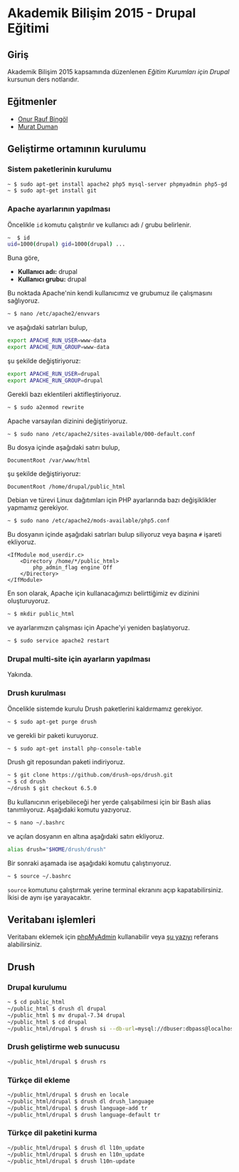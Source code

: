 # Akademik Bilişim 2015 - Drupal Eğitimi

## Giriş

Akademik Bilişim 2015 kapsamında düzenlenen *Eğitim Kurumları için Drupal* kursunun ders notlarıdır.

## Eğitmenler

* [Onur Rauf Bingöl](http://onurraufbingol.com)
* [Murat Duman](https://www.muratduman.com)

## Geliştirme ortamının kurulumu

### Sistem paketlerinin kurulumu

```bash
~ $ sudo apt-get install apache2 php5 mysql-server phpmyadmin php5-gd
~ $ sudo apt-get install git
```

### Apache ayarlarının yapılması

Öncelikle `id` komutu çalıştırılır ve kullanıcı adı / grubu belirlenir.

```bash
~  $ id
uid=1000(drupal) gid=1000(drupal) ...
```

Buna göre,

* **Kullanıcı adı:** drupal
* **Kullanıcı grubu:** drupal

Bu noktada Apache'nin kendi kullanıcımız ve grubumuz ile çalışmasını sağlıyoruz.

```bash
~ $ nano /etc/apache2/envvars
```

ve aşağıdaki satırları bulup,

```bash
export APACHE_RUN_USER=www-data
export APACHE_RUN_GROUP=www-data
```

şu şekilde değiştiriyoruz:

```bash
export APACHE_RUN_USER=drupal
export APACHE_RUN_GROUP=drupal
```

Gerekli bazı eklentileri aktifleştiriyoruz.

```bash
~ $ sudo a2enmod rewrite
```

Apache varsayılan dizinini değiştiriyoruz.

```bash
~ $ sudo nano /etc/apache2/sites-available/000-default.conf
```

Bu dosya içinde aşağıdaki satırı bulup,

```
DocumentRoot /var/www/html
```

şu şekilde değiştiriyoruz:

```
DocumentRoot /home/drupal/public_html
```

Debian ve türevi Linux dağıtımları için PHP ayarlarında bazı değişiklikler yapmamız gerekiyor.

```bash
~ $ sudo nano /etc/apache2/mods-available/php5.conf
```

Bu dosyanın içinde aşağıdaki satırları bulup siliyoruz veya başına `#` işareti ekliyoruz.

```
<IfModule mod_userdir.c>
    <Directory /home/*/public_html>
        php_admin_flag engine Off
    </Directory>
</IfModule>
```

En son olarak, Apache için kullanacağımızı belirttiğimiz ev dizinini oluşturuyoruz.

```bash
~ $ mkdir public_html
```

ve ayarlarımızın çalışması için Apache'yi yeniden başlatıyoruz.

```bash
~ $ sudo service apache2 restart
```

### Drupal multi-site için ayarların yapılması

Yakında.

### Drush kurulması

Öncelikle sistemde kurulu Drush paketlerini kaldırmamız gerekiyor.

```bash
~ $ sudo apt-get purge drush
```

ve gerekli bir paketi kuruyoruz.

```bash
~ $ sudo apt-get install php-console-table
```

Drush git reposundan paketi indiriyoruz.

```bash
~ $ git clone https://github.com/drush-ops/drush.git
~ $ cd drush
~/drush $ git checkout 6.5.0
```

Bu kullanıcının erişebileceği her yerde çalışabilmesi için bir Bash alias tanımlıyoruz. Aşağıdaki komutu yazıyoruz.

```bash
~ $ nano ~/.bashrc
```

ve açılan dosyanın en altına aşağıdaki satırı ekliyoruz.

```bash
alias drush="$HOME/drush/drush"
```

Bir sonraki aşamada ise aşağıdaki komutu çalıştırıyoruz.

```bash
~ $ source ~/.bashrc
```

`source` komutunu çalıştırmak yerine terminal ekranını açıp kapatabilirsiniz. İkisi de aynı işe yarayacaktır.

## Veritabanı işlemleri

Veritabanı eklemek için [phpMyAdmin](http://www.phpmyadmin.net) kullanabilir veya [şu yazıyı](http://onurraufbingol.com/2015/01/29/komut-satirindan-mysql-ile-calismak-bolum2.html) referans alabilirsiniz.

## Drush

### Drupal kurulumu

```bash
~ $ cd public_html
~/public_html $ drush dl drupal
~/public_html $ mv drupal-7.34 drupal
~/public_html $ cd drupal
~/public_html/drupal $ drush si --db-url=mysql://dbuser:dbpass@localhost/drupaldb
```

### Drush geliştirme web sunucusu

```bash
~/public_html/drupal $ drush rs
```

### Türkçe dil ekleme

```bash
~/public_html/drupal $ drush en locale
~/public_html/drupal $ drush dl drush_language
~/public_html/drupal $ drush language-add tr
~/public_html/drupal $ drush language-default tr
```

### Türkçe dil paketini kurma

```bash
~/public_html/drupal $ drush dl l10n_update
~/public_html/drupal $ drush en l10n_update
~/public_html/drupal $ drush l10n-update
```
